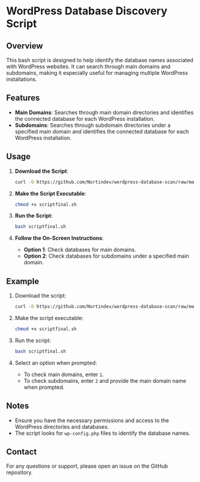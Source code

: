 
# WordPress Database Discovery Script

## Overview
This bash script is designed to help identify the database names associated with WordPress websites. It can search through main domains and subdomains, making it especially useful for managing multiple WordPress installations.

## Features
- **Main Domains**: Searches through main domain directories and identifies the connected database for each WordPress installation.
- **Subdomains**: Searches through subdomain directories under a specified main domain and identifies the connected database for each WordPress installation.

## Usage
1. **Download the Script**:
   ```bash
   curl -O https://github.com/Nortindev/wordpress-database-scan/raw/main/scriptfinal.sh
   ```

2. **Make the Script Executable**:
   ```bash
   chmod +x scriptfinal.sh
   ```

3. **Run the Script**:
   ```bash
   bash scriptfinal.sh
   ```

4. **Follow the On-Screen Instructions**:
   - **Option 1**: Check databases for main domains.
   - **Option 2**: Check databases for subdomains under a specified main domain.

## Example
1. Download the script:
   ```bash
   curl -O https://github.com/Nortindev/wordpress-database-scan/raw/main/scriptfinal.sh
   ```

2. Make the script executable:
   ```bash
   chmod +x scriptfinal.sh
   ```

3. Run the script:
   ```bash
   bash scriptfinal.sh
   ```

4. Select an option when prompted:
   - To check main domains, enter `1`.
   - To check subdomains, enter `2` and provide the main domain name when prompted.

## Notes
- Ensure you have the necessary permissions and access to the WordPress directories and databases.
- The script looks for `wp-config.php` files to identify the database names.


## Contact
For any questions or support, please open an issue on the GitHub repository.

